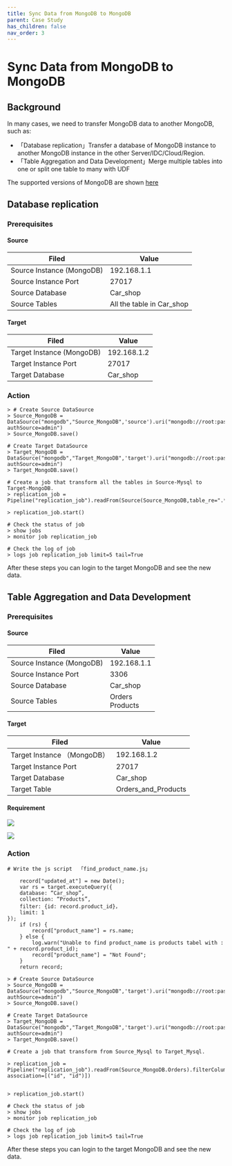 ```yaml
---
title: Sync Data from MongoDB to MongoDB
parent: Case Study
has_children: false
nav_order: 3
---
```

# Sync Data from MongoDB to MongoDB

## Background

In many cases, we need to transfer MongoDB data to another MongoDB, such as:

- 「Database replication」Transfer a database of MongoDB instance to another MongoDB instance in the other Server/IDC/Cloud/Region.
- 「Table Aggregation and Data Development」Merge multiple tables into one  or split one table to many with UDF

The supported versions of MongoDB are shown [here](../../Connectors/pre-build-connectors.md#MongoDB)

## Database replication

### Prerequisites

#### Source 

| Filed                      | **Value**                 |
| -------------------------- | ------------------------- |
| Source Instance  (MongoDB) | 192.168.1.1               |
| Source Instance Port       | 27017                     |
| Source Database            | Car_shop                  |
| Source Tables              | All the table in Car_shop |

#### Target 

| Filed                      | **Value**   |
| -------------------------- | ----------- |
| Target Instance  (MongoDB) | 192.168.1.2 |
| Target Instance Port       | 27017       |
| Target Database            | Car_shop    |

### Action

```
> # Create Source DataSource
> Source_MongoDB = DataSource("mongodb","Source_MongoDB",'source').uri("mongodb://root:password@192.168.1.1:27017/Car_shop?authSource=admin")
> Source_MongoDB.save()

# Create Target DataSource
> Target_MongoDB = DataSource("mongodb","Target_MongoDB",'target').uri("mongodb://root:password@192.168.1.2:27017/Car_shop?authSource=admin")
> Target_MongoDB.save()

# Create a job that transform all the tables in Source-Mysql to Target-MongoDB.
> replication_job = Pipeline("replication_job").readFrom(Source(Source_MongoDB,table_re=".*")).writeTo(Target_MongoDB)

> replication_job.start()

# Check the status of job
> show jobs
> monitor job replication_job

# Check the log of job
> logs job replication_job limit=5 tail=True 
```

After these steps you can login to the  target MongoDB and see the new data.

## Table Aggregation and Data Development

### Prerequisites

#### Source 

| Filed                     | **Value**            |
| ------------------------- | -------------------- |
| Source Instance (MongoDB) | 192.168.1.1          |
| Source Instance Port      | 3306                 |
| Source Database           | Car_shop             |
| Source Tables             | Orders<br />Products |

#### Target 

| Filed                        | **Value**           |
| ---------------------------- | ------------------- |
| Target Instance  （MongoDB） | 192.168.1.2         |
| Target Instance Port         | 27017               |
| Target Database              | Car_shop            |
| Target Table                 | Orders_and_Products |

#### Requirement

![](/Users/edisonchow/tapdata/tapdata-community-docs/assets/mysql-to-mysql-1.png)



![](/Users/edisonchow/tapdata/tapdata-community-docs/assets/mysql-to-mysql-2.png)







### Action

```
# Write the js script  「find_product_name.js」

	record["updated_at"] = new Date();
	var rs = target.executeQuery({
    database: “Car_shop”,
    collection: “Products”,
    filter: {id: record.product_id}，
    limit: 1
});
	if (rs) {
		record["product_name"] = rs.name;
	} else {
		log.warn("Unable to find product_name is products tabel with : " + record.product_id);
		record["product_name"] = "Not Found";
	}
	return record;

```





```
> # Create Source DataSource
> Source_MongoDB = DataSource("mongodb","Source_MongoDB",'target').uri("mongodb://root:password@192.168.1.1:27017/Car_shop?authSource=admin")
> Source_MongoDB.save()

# Create Target DataSource
> Target_MongoDB = DataSource("mongodb","Target_MongoDB",'target').uri("mongodb://root:password@192.168.1.2:27017/Car_shop?authSource=admin")
> Target_MongoDB.save()

# Create a job that transform from Source_Mysql to Target_Mysql.

> replication_job = Pipeline("replication_job").readFrom(Source_MongoDB.Orders).filterColumn(["id","detail","created_at","product_id"],FilterType.keep).js("/path/find_product_name.js").writeTo("Target_MongoDB.Orders_and_Products",writeMode=WriteMode.upsert, association=[("id", "id")])


> replication_job.start()

# Check the status of job
> show jobs
> monitor job replication_job

# Check the log of job
> logs job replication_job limit=5 tail=True 
```

After these steps you can login to the  target MongoDB and see the new data.
